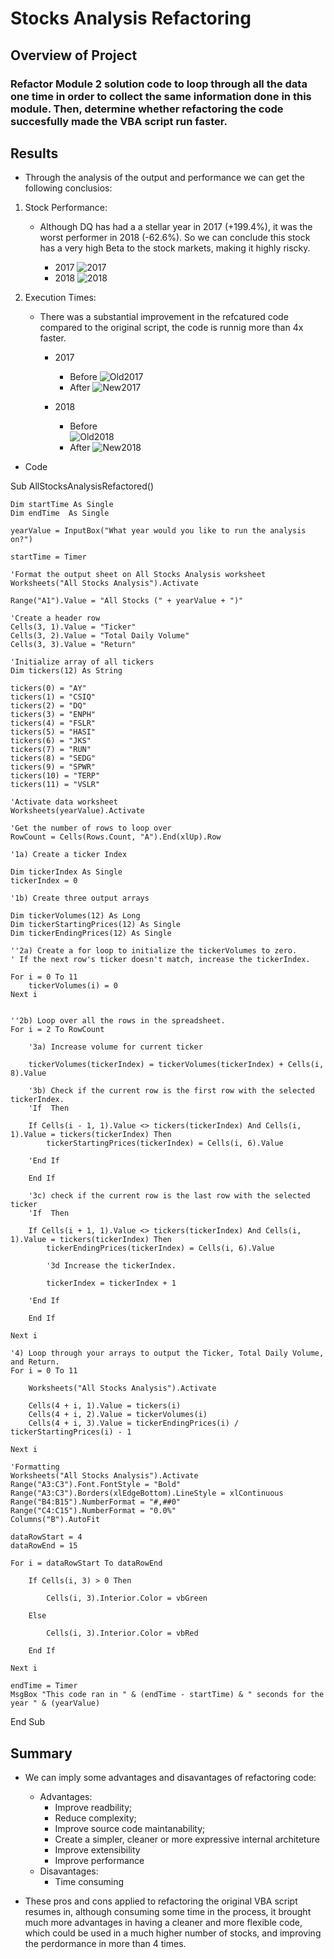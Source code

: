 # Stocks Analysis Refactoring

## Overview of Project

### Refactor Module 2 solution code to loop through all the data one time in order to collect the same information done in this module.  Then, determine whether refactoring the code succesfully made the VBA script run faster.

## Results

- Through the analysis of the output and performance we can get the following conclusios:

1.	Stock Performance: 
    - Although DQ has had a a stellar year in 2017 (+199.4%), it was the worst performer in 2018 (-62.6%).  So we can conclude this stock has a very high Beta to the stock markets, making it highly riscky.
    
    	- 2017
    	![2017](/VBA_Challenge_2017.png)
    	- 2018
    	![2018](/VBA_Challenge_2018.png)
    
2.	Execution Times:
	- There was a substantial improvement in the refcatured code compared to the original script, the code is runnig more than 4x faster. 
		
		- 2017
			- Before
			![Old2017](/No_refactoring_2017.png)
			- After
			![New2017](/VBA_Challenge_2017.png)
	
		- 2018
			- Before	
			![Old2018](/No_refactoring_2018.png)
			- After
			![New2018](/VBA_Challenge_2018.png)
			
- Code

Sub AllStocksAnalysisRefactored()

    Dim startTime As Single
    Dim endTime  As Single

    yearValue = InputBox("What year would you like to run the analysis on?")

    startTime = Timer
    
    'Format the output sheet on All Stocks Analysis worksheet
    Worksheets("All Stocks Analysis").Activate
    
    Range("A1").Value = "All Stocks (" + yearValue + ")"
    
    'Create a header row
    Cells(3, 1).Value = "Ticker"
    Cells(3, 2).Value = "Total Daily Volume"
    Cells(3, 3).Value = "Return"

    'Initialize array of all tickers
    Dim tickers(12) As String
    
    tickers(0) = "AY"
    tickers(1) = "CSIQ"
    tickers(2) = "DQ"
    tickers(3) = "ENPH"
    tickers(4) = "FSLR"
    tickers(5) = "HASI"
    tickers(6) = "JKS"
    tickers(7) = "RUN"
    tickers(8) = "SEDG"
    tickers(9) = "SPWR"
    tickers(10) = "TERP"
    tickers(11) = "VSLR"
    
    'Activate data worksheet
    Worksheets(yearValue).Activate
    
    'Get the number of rows to loop over
    RowCount = Cells(Rows.Count, "A").End(xlUp).Row
    
    '1a) Create a ticker Index
    
    Dim tickerIndex As Single
    tickerIndex = 0

    '1b) Create three output arrays
    
    Dim tickerVolumes(12) As Long
    Dim tickerStartingPrices(12) As Single
    Dim tickerEndingPrices(12) As Single
    
    ''2a) Create a for loop to initialize the tickerVolumes to zero.
    ' If the next row's ticker doesn't match, increase the tickerIndex.
    
    For i = 0 To 11
        tickerVolumes(i) = 0
    Next i
    
        
    ''2b) Loop over all the rows in the spreadsheet.
    For i = 2 To RowCount
    
        '3a) Increase volume for current ticker
        
        tickerVolumes(tickerIndex) = tickerVolumes(tickerIndex) + Cells(i, 8).Value
        
        '3b) Check if the current row is the first row with the selected tickerIndex.
        'If  Then
            
        If Cells(i - 1, 1).Value <> tickers(tickerIndex) And Cells(i, 1).Value = tickers(tickerIndex) Then
            tickerStartingPrices(tickerIndex) = Cells(i, 6).Value
                    
        'End If
        
        End If
        
        '3c) check if the current row is the last row with the selected ticker
        'If  Then
            
        If Cells(i + 1, 1).Value <> tickers(tickerIndex) And Cells(i, 1).Value = tickers(tickerIndex) Then
            tickerEndingPrices(tickerIndex) = Cells(i, 6).Value

            '3d Increase the tickerIndex.
            
            tickerIndex = tickerIndex + 1
            
        'End If
        
        End If
    
    Next i
    
    '4) Loop through your arrays to output the Ticker, Total Daily Volume, and Return.
    For i = 0 To 11
        
        Worksheets("All Stocks Analysis").Activate
        
        Cells(4 + i, 1).Value = tickers(i)
        Cells(4 + i, 2).Value = tickerVolumes(i)
        Cells(4 + i, 3).Value = tickerEndingPrices(i) / tickerStartingPrices(i) - 1
        
    Next i
    
    'Formatting
    Worksheets("All Stocks Analysis").Activate
    Range("A3:C3").Font.FontStyle = "Bold"
    Range("A3:C3").Borders(xlEdgeBottom).LineStyle = xlContinuous
    Range("B4:B15").NumberFormat = "#,##0"
    Range("C4:C15").NumberFormat = "0.0%"
    Columns("B").AutoFit

    dataRowStart = 4
    dataRowEnd = 15

    For i = dataRowStart To dataRowEnd
        
        If Cells(i, 3) > 0 Then
            
            Cells(i, 3).Interior.Color = vbGreen
            
        Else
        
            Cells(i, 3).Interior.Color = vbRed
            
        End If
        
    Next i
 
    endTime = Timer
    MsgBox "This code ran in " & (endTime - startTime) & " seconds for the year " & (yearValue)

End Sub




## Summary

- We can imply some advantages and disavantages of refactoring code:
	- Advantages:
		- Improve readbility;
		- Reduce complexity;
		- Improve source code maintanability;
		- Create a simpler, cleaner or more expressive internal architeture
		- Improve extensibility
		- Improve performance
	- Disavantages:
		- Time consuming
		
- These pros and cons applied to refactoring the original VBA script resumes in, although consuming some time in the process, it brought much more advantages in having a cleaner and more flexible code, which could be used in a much higher number of stocks, and improving the perdormance in more than 4 times.

